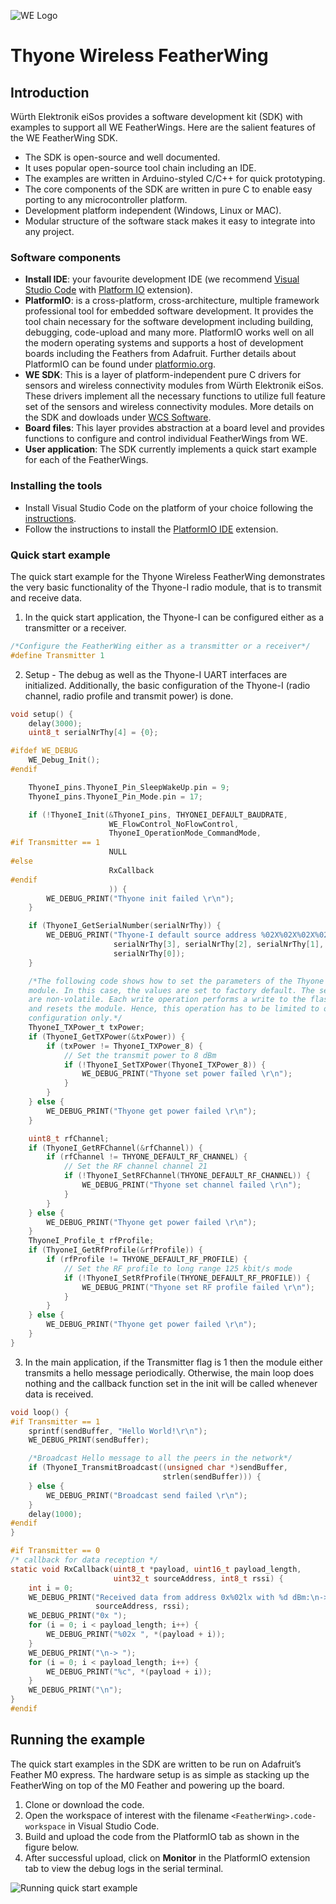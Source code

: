 ![WE Logo](../../assets/WE_Logo_small_t.png)

# Thyone Wireless FeatherWing

## Introduction

Würth Elektronik eiSos provides a software development kit (SDK) with examples to support all WE FeatherWings. Here are the salient features of the WE FeatherWing SDK.

* The SDK is open-source and well documented.
* It uses popular open-source tool chain including an IDE.
* The examples are written in Arduino-styled C/C++ for quick prototyping.
* The core components of the SDK are written in pure C to enable easy porting to any microcontroller platform.
* Development platform independent (Windows, Linux or MAC).
* Modular structure of the software stack makes it easy to integrate into any project.


### Software components

* **Install IDE**: your favourite development IDE (we recommend [Visual Studio Code](https://code.visualstudio.com/) with [Platform IO](https://platformio.org/) extension).
* **PlatformIO**: is a cross-platform, cross-architecture, multiple framework professional tool for embedded software development. It provides the tool chain necessary for the software development including building, debugging, code-upload and many more. PlatformIO works well on all the modern operating systems and supports a host of development boards including the Feathers from Adafruit. Further details about PlatformIO can be found under [platformio.org](https://platformio.org/).
* **WE SDK**: This is a layer of platform-independent pure C drivers for sensors and wireless connectivity modules from Würth Elektronik eiSos. These drivers implement all the necessary functions to utilize full feature set of the sensors and wireless connectivity modules. More details on the SDK and dowloads under [WCS Software](https://we-online.com/wcs-software).
* **Board files**: This layer provides abstraction at a board level and provides functions to configure and control individual FeatherWings from WE.
* **User application**: The SDK currently implements a quick start example for each of the FeatherWings.

### Installing the tools

* Install Visual Studio Code on the platform of your choice following the [instructions](https://code.visualstudio.com/docs).
* Follow the instructions to install the [PlatformIO IDE](https://platformio.org/install/ide?install=vscode) extension.

### Quick start example

The quick start example for the Thyone Wireless FeatherWing demonstrates the very basic functionality of the Thyone-I radio module, that is to transmit and receive data.

1. In the quick start application, the Thyone-I can be configured either as a transmitter or a receiver.
```C
/*Configure the FeatherWing either as a transmitter or a receiver*/
#define Transmitter 1
```

2. Setup - The debug as well as the Thyone-I UART interfaces are initialized. Additionally, the basic configuration of the Thyone-I (radio channel, radio profile and transmit power) is done.

```C
void setup() {
    delay(3000);
    uint8_t serialNrThy[4] = {0};

#ifdef WE_DEBUG
    WE_Debug_Init();
#endif

    ThyoneI_pins.ThyoneI_Pin_SleepWakeUp.pin = 9;
    ThyoneI_pins.ThyoneI_Pin_Mode.pin = 17;

    if (!ThyoneI_Init(&ThyoneI_pins, THYONEI_DEFAULT_BAUDRATE,
                      WE_FlowControl_NoFlowControl,
                      ThyoneI_OperationMode_CommandMode,
#if Transmitter == 1
                      NULL
#else
                      RxCallback
#endif
                      )) {
        WE_DEBUG_PRINT("Thyone init failed \r\n");
    }

    if (ThyoneI_GetSerialNumber(serialNrThy)) {
        WE_DEBUG_PRINT("Thyone-I default source address %02X%02X%02X%02X \r\n",
                       serialNrThy[3], serialNrThy[2], serialNrThy[1],
                       serialNrThy[0]);
    }

    /*The following code shows how to set the parameters of the Thyone radio
    module. In this case, the values are set to factory default. The settings
    are non-volatile. Each write operation performs a write to the flash memory
    and resets the module. Hence, this operation has to be limited to one time
    configuration only.*/
    ThyoneI_TXPower_t txPower;
    if (ThyoneI_GetTXPower(&txPower)) {
        if (txPower != ThyoneI_TXPower_8) {
            // Set the transmit power to 8 dBm
            if (!ThyoneI_SetTXPower(ThyoneI_TXPower_8)) {
                WE_DEBUG_PRINT("Thyone set power failed \r\n");
            }
        }
    } else {
        WE_DEBUG_PRINT("Thyone get power failed \r\n");
    }

    uint8_t rfChannel;
    if (ThyoneI_GetRFChannel(&rfChannel)) {
        if (rfChannel != THYONE_DEFAULT_RF_CHANNEL) {
            // Set the RF channel channel 21
            if (!ThyoneI_SetRFChannel(THYONE_DEFAULT_RF_CHANNEL)) {
                WE_DEBUG_PRINT("Thyone set channel failed \r\n");
            }
        }
    } else {
        WE_DEBUG_PRINT("Thyone get power failed \r\n");
    }
    ThyoneI_Profile_t rfProfile;
    if (ThyoneI_GetRfProfile(&rfProfile)) {
        if (rfProfile != THYONE_DEFAULT_RF_PROFILE) {
            // Set the RF profile to long range 125 kbit/s mode
            if (!ThyoneI_SetRfProfile(THYONE_DEFAULT_RF_PROFILE)) {
                WE_DEBUG_PRINT("Thyone set RF profile failed \r\n");
            }
        }
    } else {
        WE_DEBUG_PRINT("Thyone get power failed \r\n");
    }
}
```
3. In the main application, if the Transmitter flag is 1 then the module either transmits a hello message periodically. Otherwise, the main loop does nothing and the callback function set in the init will be called whenever data is received.
```C
void loop() {
#if Transmitter == 1
    sprintf(sendBuffer, "Hello World!\r\n");
    WE_DEBUG_PRINT(sendBuffer);

    /*Broadcast Hello message to all the peers in the network*/
    if (ThyoneI_TransmitBroadcast((unsigned char *)sendBuffer,
                                  strlen(sendBuffer))) {
    } else {
        WE_DEBUG_PRINT("Broadcast send failed \r\n");
    }
    delay(1000);
#endif
}

#if Transmitter == 0
/* callback for data reception */
static void RxCallback(uint8_t *payload, uint16_t payload_length,
                       uint32_t sourceAddress, int8_t rssi) {
    int i = 0;
    WE_DEBUG_PRINT("Received data from address 0x%02lx with %d dBm:\n-> ",
                   sourceAddress, rssi);
    WE_DEBUG_PRINT("0x ");
    for (i = 0; i < payload_length; i++) {
        WE_DEBUG_PRINT("%02x ", *(payload + i));
    }
    WE_DEBUG_PRINT("\n-> ");
    for (i = 0; i < payload_length; i++) {
        WE_DEBUG_PRINT("%c", *(payload + i));
    }
    WE_DEBUG_PRINT("\n");
}
#endif
```

## Running the example

The quick start examples in the SDK are written to be run on Adafruit’s Feather M0 express. The hardware setup is as simple as stacking up the FeatherWing on top of the M0 Feather and powering up the board.

1. Clone or download the code.
2. Open the workspace of interest with the filename `<FeatherWing>.code-workspace` in Visual Studio Code.
3. Build and upload the code from the PlatformIO tab as shown in the figure below.
4. After successful upload, click on **Monitor** in the PlatformIO extension tab to view the debug logs in the serial terminal.


![Running quick start example](../../assets/VSCode.png)
